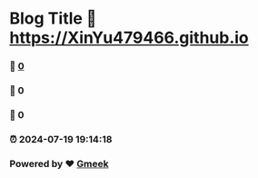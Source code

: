 # Blog Title :link: https://XinYu479466.github.io 
### :page_facing_up: [0](https://XinYu479466.github.io/tag.html) 
### :speech_balloon: 0 
### :hibiscus: 0 
### :alarm_clock: 2024-07-19 19:14:18 
### Powered by :heart: [Gmeek](https://github.com/Meekdai/Gmeek)

